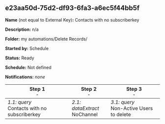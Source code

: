 ## e23aa50d-75d2-df93-6fa3-a6ec5f44bb5f

**Name** (not equal to External Key)**:** Contacts with no subscriberkey

**Description:** n/a

**Folder:** my automations/Delete Records/

**Started by:** Schedule

**Status:** Ready

**Schedule:** Not defined

**Notifications:** _none_


| Step 1<br>_<small>-</small>_ | Step 2<br>_<small>-</small>_ | Step 3<br>_<small>-</small>_ |
| --- | --- | --- |
| _1.1: query_<br>Contacts with no subscriberkey | _2.1: dataExtract_<br>NoChannel | _3.1: query_<br>Non-Active Users to delete |
